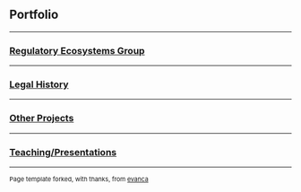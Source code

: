 ## Portfolio

---

### [Regulatory Ecosystems Group](reg.md)
---
### [Legal History](popchesa.md)
---
### [Other Projects](etc.md)
---
### [Teaching/Presentations](pyo.md)




---
<p style="font-size:11px">Page template forked, with thanks, from <a href="https://github.com/evanca/quick-portfolio">evanca</a></p>
<!-- Remove above link if you don't want to attibute -->
